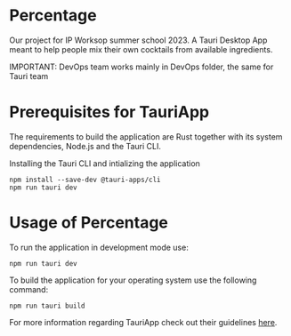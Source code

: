 # Percentage
Our project for IP Worksop summer school 2023.
A Tauri Desktop App meant to help people mix their own cocktails from available ingredients.

IMPORTANT: DevOps team works mainly in DevOps folder, the same for Tauri team

# Prerequisites for TauriApp

The requirements to build the application are Rust together with its system dependencies, Node.js and the Tauri CLI.

Installing the Tauri CLI and intializing the application
````
npm install --save-dev @tauri-apps/cli
npm run tauri dev
````

# Usage of Percentage

To run the application in development mode use:
````
npm run tauri dev
````

To build the application for your operating system use the following command:
````
npm run tauri build
````

For more information regarding TauriApp check out their guidelines [here](https://tauri.app/v1/guides/).